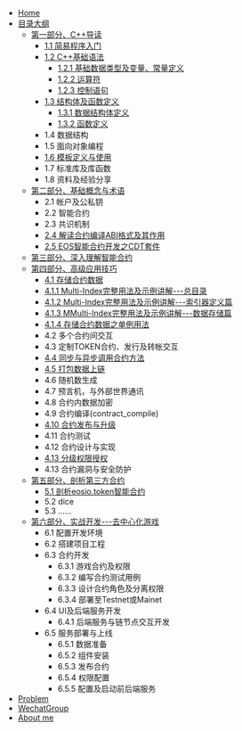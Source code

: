 * [Home]()
* [目录大纲]()
  * [第一部分、C++导读](cplus/cplus_intro)
    * [1.1 简易程序入门](cplus/simple_cplus_learn)
    * [1.2 C++基础语法]()
      * [1.2.1 基础数据类型及变量、常量定义](cplus/cplus_variable_const)
      * [1.2.2 运算符](cplus/cplus_operate)
      * [1.2.3 控制语句](cplus/cplus_control)
    * [1.3 结构体及函数定义]()
      * [1.3.1 数据结构体定义](cplus/cplus_struct)
      * [1.3.2 函数定义](cplus/cplus_funcation)
    * 1.4 数据结构
    * 1.5 面向对象编程
    * [1.6 模板定义与使用](cplus/cplus_templates)
    * 1.7 标准库及库函数
    * 1.8 资料及经验分享
  * [第二部分、基础概念与术语]()
    * 2.1 帐户及公私钥
    * 2.2 智能合约
    * 2.3 共识机制
    * [2.4 解读合约编译ABI格式及其作用](contracts/intro_abi)
    * [2.5 EOS智能合约开发之CDT套件](contracts/contract_dev_kit)
  * [第三部分、深入理解智能合约]()
  * [第四部分、高级应用技巧]()
    * [4.1 存储合约数据](contracts/data_persistent)
    * [4.1.1 Multi-Index完整用法及示例讲解---总目录](contracts/multiindex_begin)
    * [4.1.2 Multi-Index完整用法及示例讲解---索引器定义篇](contracts/multiindex_idx)
    * [4.1.3 MMulti-Index完整用法及示例讲解---数据存储篇](contracts/multiindex_store)
    * [4.1.4 存储合约数据之单例用法](contracts/eos_persistent_singleton)
    * 4.2 多个合约间交互
    * 4.3 定制TOKEN合约、发行及转帐交互
    * [4.4 同步与异步调用合约方法](contracts/inline_deferred_actions)
    * [4.5 打包数据上链](contracts/store_data2chain)
    * 4.6 随机数生成
    * 4.7 预言机，与外部世界通讯
    * 4.8 合约内数据加密
    * 4.9 合约编译(contract_compile)
    * [4.10 合约发布与升级](contracts/contract_deploy)
    * 4.11 合约测试
    * 4.12 合约设计与实现
    * [4.13 分级权限授权](contracts/eos_contract_auth)
    * 4.13 合约漏洞与安全防护
  * [第五部分、剖析第三方合约]()
    * [5.1 剖析eosio.token智能合约](contracts/analyze_eosiotoken)
    * 5.2 dice
    * 5.3 ......
  * [第六部分、实战开发---去中心化游戏]()
    * 6.1 配置开发环境
    * 6.2 搭建项目工程
    * 6.3 合约开发
      * 6.3.1 游戏合约及权限
      * 6.3.2 编写合约测试用例
      * 6.3.3 设计合约角色及分离权限
      * 6.3.4 部署至Testnet或Mainet
    * 6.4 UI及后端服务开发
      * 6.4.1 后端服务与链节点交互开发
    * 6.5 服务部署与上线
      * 6.5.1 数据准备
      * 6.5.2 组件安装
      * 6.5.3 发布合约
      * 6.5.4 权限配置
      * 6.5.5 配置及启动前后端服务
* [Problem]()
* [WechatGroup]()
* [About me](aboutme.md)
